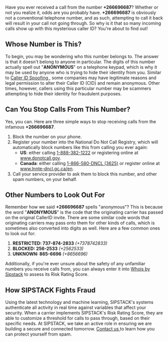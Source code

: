 
Have you ever received a call from the number **+266696687**? Whether or not you realize it, odds are you probably have. **+266696687** is obviously not a conventional telephone number, and as such, attempting to call it back will result in your call not going through. So why is it that so many incoming calls show up with this mysterious caller ID? You're about to find out!

## Whose Number is This?

To begin, you may be wondering who this number belongs to. The answer is that it doesn't belong to anyone in particular. The digits of this number actually spell out "**ANONYMOUS**" on a telephone keypad, which is why it may be used by anyone who is trying to hide their identity from you. Similar to [Caller ID Spoofing ](https://www.sipstack.com/resources/knowledge-base/general/what-is-call-spoofing), some companies may have legitimate reasons and legal permission to alter their Caller ID (CID) and remain anonymous. Other times, however, callers using this particular number may be scammers attempting to hide their identity for fraudulent purposes. 

## Can You Stop Calls From This Number?

Yes, you can. Here are three simple ways to stop receiving calls from the infamous **+266696687**.

1. Block the number on your phone.
2. Register your number into the National Do Not Call Registry, which will automatically block numbers like this from calling you ever again:
   - **US**: either calling <a href="tel:+18883821222">1-888-382-1222</a> or registering online at <a href="https://www.donotcall.gov" target="_blank">www.donotcall.gov</a>. 
   - **Canada**: either calling <a href="tel:+18665803625">1-866-580-DNCL (3625)</a> or register online at <a href="https://www.lnnte-dncl.gc.ca/en" target="_blank">www.lnnte-dncl.gc.ca/en</a>.
3. Call your service provider to ask them to block this number, and other spam numbers, on your behalf.

## Other Numbers to Look Out For

Remember how we said **+266696687** spells "anonymous"? This is because the word "**ANONYMOUS**" is the code that the originating carrier has passed on the original CallerID invite. There are some similar code words that originating carriers may pass onto them for other kinds of calls, which is sometimes also converted into digits as well. Here are a few common ones to look out for:

1. **RESTRICTED: 737-874-2833** _(+7378742833)_
2. **BLOCKED: 256-2533** _(+2562533)_
3. **UNKNOWN: 865-6696** _(+8656696)_

Additionally, if you're ever unsure about the safety of any unfamiliar numbers you receive calls from, you can always enter it into [Whois by Sipstack](https://whois.sipstack.com/) to assess its Risk Rating Score.


## How SIPSTACK Fights Fraud
Using the latest technology and machine learning, SIPSTACK's systems authenticate all activity in real time against variables that affect your security. When a carrier implements SIPSTACK's Risk Rating Score, they are able to customize a threshold for calls to pass through, based on their specific needs. At SIPSTACK, we take an active role in ensuring we are building a secure and connected tomorrow. [Contact us ](https://www.sipstack.com/contact/ustoday) to learn how you can protect yourself from spam.
